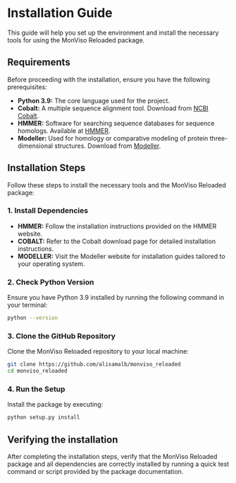 # Installation Guide

This guide will help you set up the environment and install the necessary tools for using the MonViso Reloaded package.

## Requirements

Before proceeding with the installation, ensure you have the following prerequisites:

- **Python 3.9:** The core language used for the project.
- **Cobalt:** A multiple sequence alignment tool. Download from [NCBI Cobalt](https://www.ncbi.nlm.nih.gov/tools/cobalt/cobalt.cgi?CMD=Doc).
- **HMMER:** Software for searching sequence databases for sequence homologs. Available at [HMMER](http://hmmer.org/).
- **Modeller:** Used for homology or comparative modeling of protein three-dimensional structures. Download from [Modeller](https://salilab.org/modeller/download_installation.html).

## Installation Steps

Follow these steps to install the necessary tools and the MonViso Reloaded package:

### 1. Install Dependencies

- **HMMER:** Follow the installation instructions provided on the HMMER website.
- **COBALT:** Refer to the Cobalt download page for detailed installation instructions.
- **MODELLER:** Visit the Modeller website for installation guides tailored to your operating system.

### 2. Check Python Version

Ensure you have Python 3.9 installed by running the following command in your terminal:

```bash
python --version
```

### 3. Clone the GitHub Repository
Clone the MonViso Reloaded repository to your local machine:

```bash
git clone https://github.com/alisamalb/monviso_reloaded
cd monviso_reloaded
```
### 4. Run the Setup
Install the package by executing:

```bash
python setup.py install
```

## Verifying the installation
After completing the installation steps, verify that the MonViso Reloaded package and all dependencies are correctly installed by running a quick test command or script provided by the package documentation.